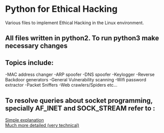 # Python for Ethical Hacking
  Various files to implement Ethical Hacking in the Linux environment.

## All files written in python2. To run python3 make necessary changes

## Topics include: 
  -MAC address changer
  -ARP spoofer
  -DNS spoofer
  -Keylogger
  -Reverse Backdoor generators
  -General Vulnerability scanning
  -Wifi password extractor
  -Packet Sniffers
  -Web crawlers/Spiders
  etc...


## To resolve queries about socket programming, specially AF_INET and SOCK_STREAM refer to :
  [Simple explanation](https://stackoverflow.com/questions/5815675/what-is-sock-dgram-and-sock-stream)
  <br>
  [Much more detailed (very technical)](https://www.cs.uic.edu/~troy/fall99/eecs471/sockets.html)
